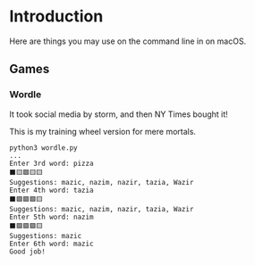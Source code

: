 # Introduction

Here are things you may use on the command line in on macOS. 

## Games

### Wordle

It took social media by storm, and then NY Times bought it!

This is my training wheel version for mere mortals.

```
python3 wordle.py
...
Enter 3rd word: pizza
⬛️🟨🟩🟨🟨
Suggestions: mazic, nazim, nazir, tazia, Wazir
Enter 4th word: tazia
⬛️🟩🟩🟩🟨
Suggestions: mazic, nazim, nazir, tazia, Wazir
Enter 5th word: nazim
⬛️🟩🟩🟩🟨
Suggestions: mazic
Enter 6th word: mazic
Good job!
```
